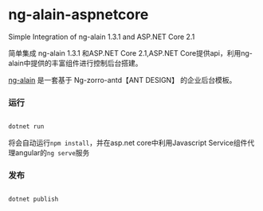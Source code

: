 # ng-alain-aspnetcore

Simple Integration of ng-alain 1.3.1 and ASP.NET Core 2.1

简单集成 ng-alain 1.3.1 和ASP.NET Core 2.1,ASP.NET Core提供api，利用ng-alain中提供的丰富组件进行控制后台搭建。

[ng-alain](https://github.com/cipchk/ng-alain) 是一套基于 Ng-zorro-antd【ANT DESIGN】 的企业后台模板。

### 运行

```bash

dotnet run

```

将会自动运行`npm install`，并在asp.net core中利用Javascript Service组件代理angular的`ng serve`服务

### 发布

```bash

dotnet publish

```